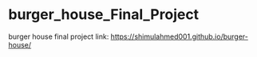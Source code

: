 # burger_house_Final_Project
burger house final project
link: https://shimulahmed001.github.io/burger-house/
